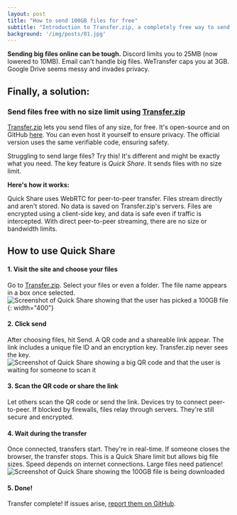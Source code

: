 ```yaml
---
layout: post
title: "How to send 100GB files for free"
subtitle: "Introduction to Transfer.zip, a completely free way to send big files."
background: '/img/posts/01.jpg'
---
```


**Sending big files online can be tough.** Discord limits you to 25MB (now lowered to 10MB). Email can't handle big files. WeTransfer caps you at 3GB. Google Drive seems messy and invades privacy. 

## Finally, a solution:

### Send files free with no size limit using [Transfer.zip](https://transfer.zip/)

[Transfer.zip](https://transfer.zip/) lets you send files of any size, for free. It's open-source and on GitHub [here](https://github.com/robinkarlberg/transfer.zip-web). You can even host it yourself to ensure privacy. The official version uses the same verifiable code, ensuring safety.

Struggling to send large files? Try this! It's different and might be exactly what you need. The key feature is *Quick Share*. It sends files with no size limit. 

**Here's how it works:**

Quick Share uses WebRTC for peer-to-peer transfer. Files stream directly and aren't stored. No data is saved on Transfer.zip's servers. Files are encrypted using a client-side key, and data is safe even if traffic is intercepted. With direct peer-to-peer streaming, there are no size or bandwidth limits.

## How to use Quick Share

#### **1. Visit the site and choose your files**

Go to [Transfer.zip](https://transfer.zip/). Select your files or even a folder. The file name appears in a box once selected.
![Screenshot of Quick Share showing that the user has picked a 100GB file](/assets/img/quick-share-100g.png){: width="400"}

#### **2. Click send**

After choosing files, hit Send. A QR code and a shareable link appear. The link includes a unique file ID and an encryption key. Transfer.zip never sees the key.
![Screenshot of Quick Share showing a big QR code and that the user is waiting for someone to scan it](/assets/img/quick-share-progress-1.png)

#### **3. Scan the QR code or share the link**

Let others scan the QR code or send the link. Devices try to connect peer-to-peer. If blocked by firewalls, files relay through servers. They're still secure and encrypted.

#### **4. Wait during the transfer**

Once connected, transfers start. They're in real-time. If someone closes the browser, the transfer stops. This is a Quick Share limit but allows big file sizes. Speed depends on internet connections. Large files need patience!
![Screenshot of Quick Share showing the 100GB file is being downloaded](/assets/img/quick-share-progress-100g-3.png)

#### **5. Done!**

Transfer complete! If issues arise, [report them on GitHub](https://github.com/robinkarlberg/transfer.zip-web/issues).
